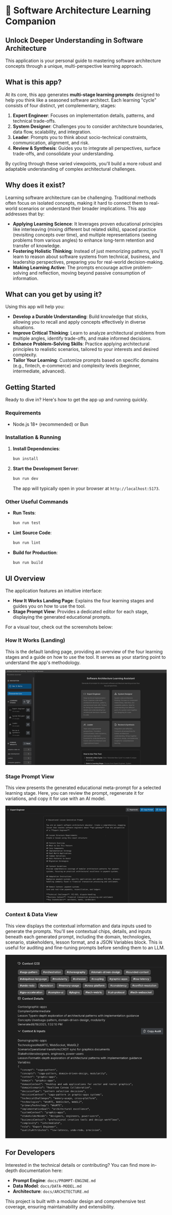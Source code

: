 # 🧠 Software Architecture Learning Companion

## Unlock Deeper Understanding in Software Architecture

This application is your personal guide to mastering software architecture concepts through a unique, multi-perspective learning approach.

## What is this app?

At its core, this app generates **multi-stage learning prompts** designed to help you think like a seasoned software architect. Each learning "cycle" consists of four distinct, yet complementary, stages:

1. **Expert Engineer**: Focuses on implementation details, patterns, and technical trade-offs.
2. **System Designer**: Challenges you to consider architecture boundaries, data flow, scalability, and integration.
3. **Leader**: Prompts you to think about socio-technical constraints, communication, alignment, and risk.
4. **Review & Synthesis**: Guides you to integrate all perspectives, surface trade-offs, and consolidate your understanding.

By cycling through these varied viewpoints, you'll build a more robust and adaptable understanding of complex architectural challenges.

## Why does it exist?

Learning software architecture can be challenging. Traditional methods often focus on isolated concepts, making it hard to connect them to real-world scenarios or understand their broader implications. This app addresses that by:

* **Applying Learning Science**: It leverages proven educational principles like interleaving (mixing different but related skills), spaced practice (revisiting concepts over time), and multiple representations (seeing problems from various angles) to enhance long-term retention and transfer of knowledge.
* **Fostering Holistic Thinking**: Instead of just memorizing patterns, you'll learn to reason about software systems from technical, business, and leadership perspectives, preparing you for real-world decision-making.
* **Making Learning Active**: The prompts encourage active problem-solving and reflection, moving beyond passive consumption of information.

## What can you get by using it?

Using this app will help you:

* **Develop a Durable Understanding**: Build knowledge that sticks, allowing you to recall and apply concepts effectively in diverse situations.
* **Improve Critical Thinking**: Learn to analyze architectural problems from multiple angles, identify trade-offs, and make informed decisions.
* **Enhance Problem-Solving Skills**: Practice applying architectural principles to realistic scenarios, tailored to your interests and desired complexity.
* **Tailor Your Learning**: Customize prompts based on specific domains (e.g., fintech, e-commerce) and complexity levels (beginner, intermediate, advanced).

## Getting Started

Ready to dive in? Here's how to get the app up and running quickly.

### Requirements

* Node.js 18+ (recommended) or Bun

### Installation & Running

1. **Install Dependencies**:

    ```bash
    bun install
    ```

2. **Start the Development Server**:

    ```bash
    bun run dev
    ```

    The app will typically open in your browser at `http://localhost:5173`.

### Other Useful Commands

* **Run Tests**:

    ```bash
    bun run test
    ```

* **Lint Source Code**:

    ```bash
    bun run lint
    ```

* **Build for Production**:

    ```bash
    bun run build
    ```

## UI Overview

The application features an intuitive interface:

* **How It Works Landing Page**: Explains the four learning stages and guides you on how to use the tool.
* **Stage Prompt View**: Provides a dedicated editor for each stage, displaying the generated educational prompts.

For a visual tour, check out the screenshots below:

### How It Works (Landing)

This is the default landing page, providing an overview of the four learning stages and a guide on how to use the tool. It serves as your starting point to understand the app's methodology.

![How It Works – Landing](./images/full-screenshot.png)

### Stage Prompt View

This view presents the generated educational meta-prompt for a selected learning stage. Here, you can review the prompt, regenerate it for variations, and copy it for use with an AI model.

![Stage Prompt View – Expert Engineer](./images/prompt-screenshot.png)

### Context & Data View

This view displays the contextual information and data inputs used to generate the prompts. You'll see contextual chips, details, and inputs beneath each generated prompt, including the domain, technologies, scenario, stakeholders, lesson format, and a JSON Variables block. This is useful for auditing and fine-tuning prompts before sending them to an LLM.

![Context & Data View](./images/data-screenshot.png)

## For Developers

Interested in the technical details or contributing? You can find more in-depth documentation here:

* **Prompt Engine**: `docs/PROMPT-ENGINE.md`
* **Data Model**: `docs/DATA-MODEL.md`
* **Architecture**: `docs/ARCHITECTURE.md`

This project is built with a modular design and comprehensive test coverage, ensuring maintainability and extensibility.
